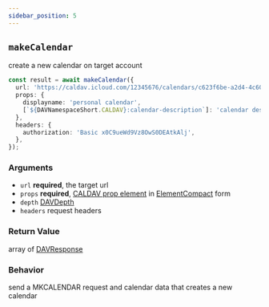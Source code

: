 ```yaml
---
sidebar_position: 5
---
```


## `makeCalendar`

create a new calendar on target account

```ts
const result = await makeCalendar({
  url: 'https://caldav.icloud.com/12345676/calendars/c623f6be-a2d4-4c60-932a-043e67025dde/',
  props: {
    displayname: 'personal calendar',
    [`${DAVNamespaceShort.CALDAV}:calendar-description`]: 'calendar description',
  },
  headers: {
    authorization: 'Basic x0C9ueWd9Vz8OwS0DEAtkAlj',
  },
});
```

### Arguments

- `url` **required**, the target url
- `props` **required**, [CALDAV prop element](https://datatracker.ietf.org/doc/html/rfc4791#section-9.6.4) in [ElementCompact](../types/ElementCompact.md) form
- `depth` [DAVDepth](../types/DAVDepth.md)
- `headers` request headers

### Return Value

array of [DAVResponse](../types/DAVResponse.md)

### Behavior

send a MKCALENDAR request and calendar data that creates a new calendar
